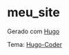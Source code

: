 # meu_site

Gerado com [Hugo](https://gohugo.io/)

Tema: [Hugo-Coder](https://themes.gohugo.io/hugo-coder/)
